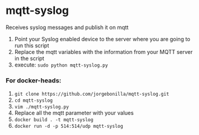 # mqtt-syslog
Receives syslog messages and publish it on mqtt

1. Point your Syslog enabled device to the server where you are going to run this script
2. Replace the mqtt variables with the information from your MQTT server in the script
3. execute: `sudo python mqtt-syslog.py`


### For docker-heads:
1. `git clone https://github.com/jorgebonilla/mqtt-syslog.git`
2. `cd mqtt-syslog`
3. `vim ./mqtt-syslog.py`
4. Replace all the mqtt parameter with your values
5. `docker build . -t mqtt-syslog`
6. `docker run -d -p 514:514/udp mqtt-syslog`
